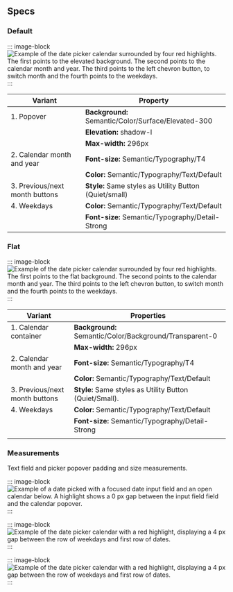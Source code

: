 ## Specs
### Default

::: image-block
![Example of the date picker calendar surrounded by four red highlights. The first points to the elevated background. The second points to the calendar month and year. The third points to the left chevron button, to switch month and the fourth points to the weekdays.](/components/datepicker/styling-1.svg)
:::

| Variant                        | Property                                               |
| ------------------------------ | ------------------------------------------------------ |
| 1. Popover                     | **Background:** Semantic/Color/Surface/Elevated-300    |
|                                | **Elevation:** shadow-l                                |
|                                | **Max-width:** 296px                                   |
| 2. Calendar month and year     | **Font-size:** Semantic/Typography/T4                  |
|                                | **Color:** Semantic/Typography/Text/Default            |
| 3. Previous/next month buttons | **Style:** Same styles as Utility Button (Quiet/small) |
| 4. Weekdays                    | **Color:** Semantic/Typography/Text/Default            |
|                                | **Font-size:**  Semantic/Typography/Detail-Strong      |

### Flat

::: image-block
![Example of the date picker calendar surrounded by four red highlights. The first points to the flat background. The second points to the calendar month and year. The third points to the left chevron button, to switch month and the fourth points to the weekdays.](/components/datepicker/styling-2.svg)
:::

| Variant                        | Properties                                              |
| ------------------------------ | ------------------------------------------------------- |
| 1. Calendar container          | **Background:** Semantic/Color/Background/Transparent-0 |
|                                | **Max-width:** 296px                                    |
| 2. Calendar month and year     | **Font-size:** Semantic/Typography/T4                   |
|                                | **Color:** Semantic/Typography/Text/Default             |
| 3. Previous/next month buttons | **Style:** Same styles as Utility Button (Quiet/Small). |
| 4. Weekdays                    | **Color:** Semantic/Typography/Text/Default             |
|                                | **Font-size:** Semantic/Typography/Detail-Strong        |
|                                |                                                         |

### Measurements
Text field and  picker popover padding and size measurements.

::: image-block
![Example of a date picked with a focused date input field and an open calendar below. A highlight shows a 0 px gap between the input field field and the calendar popover.](/components/datepicker/styling-3.svg)
:::

::: image-block
![Example of the date picker calendar with a red highlight, displaying a 4 px gap between the row of weekdays and first row of dates.](/components/datepicker/styling-4.svg)
:::

::: image-block
![Example of the date picker calendar with a red highlight, displaying a 4 px gap between the row of weekdays and first row of dates.](/components/datepicker/styling-5.svg)
:::
